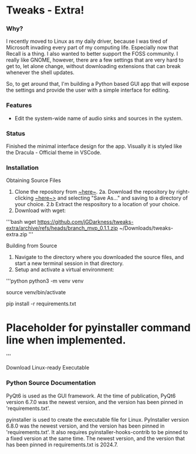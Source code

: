 # Tweaks - Extra!

### Why?

I recently moved to Linux as my daily driver, because I was tired of Microsoft invading every part of my computing life. Especially now that Recall is a thing. I also wanted to better support the FOSS community. I really like GNOME, however, there are a few settings that are very hard to
get to, let alone change, without downloading extensions that can break whenever the shell updates.

So, to get around that, I'm building a Python based GUI app that will expose the settings and provide the user with a simple interface for editing. 

### Features

- Edit the system-wide name of audio sinks and sources in the system. 

### Status

Finished the minimal interface design for the app. Visually it is styled like the Dracula - Official theme in VSCode.


### Installation

Obtaining Source Files

1. Clone the repository from <a href="https://github.com/jGDarkness/tweaks-extra/tree/branch_mvp_0.1.1">~here~</a>.
2a. Download the repository by right-clicking <a href="https://github.com/jGDarkness/tweaks-extra/archive/refs/heads/branch_mvp_0.1.1.zip">~here~></a> and selecting "Save As..." and saving to a directory of your choice.
2.b Extract the respository to a location of your choice.
3. Download with wget:

'''bash
wget https://github.com/jGDarkness/tweaks-extra/archive/refs/heads/branch_mvp_0.1.1.zip ~/Downloads/tweaks-extra.zip
'''

Building from Source

1. Navigate to the directory where you downloaded the source files, and start a new terminal session in that directory. 
2. Setup and activate a virtual environment:

'''python
python3 -m venv venv

source venv/bin/activate

pip install -r requirements.txt

# Placeholder for pyinstaller command line when implemented.
'''

Download Linux-ready Executable

<placeholder for downloadable bundle>


### Python Source Documentation

PyQt6 is used as the GUI framework. At the time of publication, PyQt6 version 6.7.0 was the newest version, and the version has been pinned in 'requirements.txt'.

pyinstaller is used to create the executable file for Linux. PyInstaller version 6.8.0 was the newest version, and the version has been pinned in 'requirements.txt'. It also requires pyinstaller-hooks-contrib to be pinned to a fixed version at the same time. The newest version, and the version that has been pinned in requirements.txt is 2024.7.
